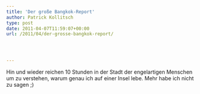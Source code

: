 ```yaml
---
title: 'Der große Bangkok-Report'
author: Patrick Kollitsch
type: post
date: 2011-04-07T11:59:07+00:00
url: /2011/04/der-grosse-bangkok-report/




---
```

Hin und wieder reichen 10 Stunden in der Stadt der engelartigen Menschen um zu verstehen, warum genau ich auf einer Insel lebe. Mehr habe ich nicht zu sagen ;)

